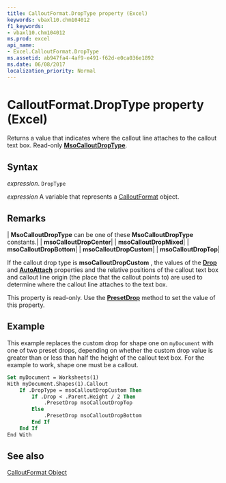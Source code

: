 ```yaml
---
title: CalloutFormat.DropType property (Excel)
keywords: vbaxl10.chm104012
f1_keywords:
- vbaxl10.chm104012
ms.prod: excel
api_name:
- Excel.CalloutFormat.DropType
ms.assetid: ab947fa4-4af9-e491-f62d-e0ca036e1892
ms.date: 06/08/2017
localization_priority: Normal
---
```



# CalloutFormat.DropType property (Excel)

Returns a value that indicates where the callout line attaches to the callout text box. Read-only  **[MsoCalloutDropType](Office.MsoCalloutDropType.md)**.


## Syntax

_expression_. `DropType`

_expression_ A variable that represents a [CalloutFormat](Excel.CalloutFormat.md) object.


## Remarks



| **MsoCalloutDropType** can be one of these **MsoCalloutDropType** constants.|
| **msoCalloutDropCenter**|
| **msoCalloutDropMixed**|
| **msoCalloutDropBottom**|
| **msoCalloutDropCustom**|
| **msoCalloutDropTop**|

If the callout drop type is  **msoCalloutDropCustom** , the values of the **[Drop](Excel.CalloutFormat.Drop.md)** and **[AutoAttach](Excel.CalloutFormat.AutoAttach.md)** properties and the relative positions of the callout text box and callout line origin (the place that the callout points to) are used to determine where the callout line attaches to the text box.

This property is read-only. Use the  **[PresetDrop](Excel.CalloutFormat.PresetDrop.md)** method to set the value of this property.


## Example

This example replaces the custom drop for shape one on  `myDocument` with one of two preset drops, depending on whether the custom drop value is greater than or less than half the height of the callout text box. For the example to work, shape one must be a callout.


```vb
Set myDocument = Worksheets(1) 
With myDocument.Shapes(1).Callout 
    If .DropType = msoCalloutDropCustom Then 
        If .Drop < .Parent.Height / 2 Then 
            .PresetDrop msoCalloutDropTop 
        Else 
            .PresetDrop msoCalloutDropBottom 
        End If 
    End If 
End With
```


## See also


[CalloutFormat Object](Excel.CalloutFormat.md)

